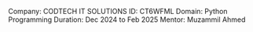 Company: CODTECH IT SOLUTIONS 
ID: CT6WFML
Domain: Python Programming 
Duration: Dec 2024 to Feb 2025
Mentor: Muzammil Ahmed
